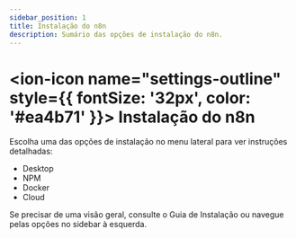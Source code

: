 ```yaml
---
sidebar_position: 1
title: Instalação do n8n
description: Sumário das opções de instalação do n8n.
---
```


# <ion-icon name="settings-outline" style={{ fontSize: '32px', color: '#ea4b71' }}></ion-icon> Instalação do n8n

Escolha uma das opções de instalação no menu lateral para ver instruções detalhadas:

- Desktop
- NPM
- Docker
- Cloud

Se precisar de uma visão geral, consulte o Guia de Instalação ou navegue pelas opções no sidebar à esquerda.

